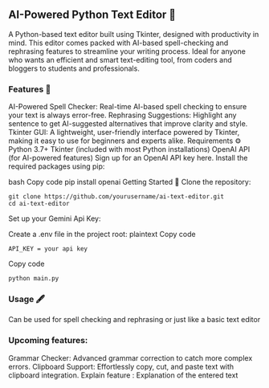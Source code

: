 ## AI-Powered Python Text Editor 📝
A Python-based text editor built using Tkinter, designed with productivity in mind. This editor comes packed with AI-based spell-checking and rephrasing features to streamline your writing process. Ideal for anyone who wants an efficient and smart text-editing tool, from coders and bloggers to students and professionals.

### Features 🚀
AI-Powered Spell Checker: Real-time AI-based spell checking to ensure your text is always error-free.
Rephrasing Suggestions: Highlight any sentence to get AI-suggested alternatives that improve clarity and style.
Tkinter GUI: A lightweight, user-friendly interface powered by Tkinter, making it easy to use for beginners and experts alike.
Requirements ⚙️
Python 3.7+
Tkinter (included with most Python installations)
OpenAI API (for AI-powered features)
Sign up for an OpenAI API key here.
Install the required packages using pip:

bash
Copy code
pip install openai
Getting Started 🚀
Clone the repository:

```console
git clone https://github.com/yourusername/ai-text-editor.git
cd ai-text-editor
```
Set up your Gemini Api Key:

Create a .env file in the project root:
plaintext
Copy code
```console
API_KEY = your api key
```
Copy code

```console
python main.py
```

### Usage 🖋️
Can be used for spell checking and rephrasing or just like a basic text editor

### Upcoming features:
Grammar Checker: Advanced grammar correction to catch more complex errors.
Clipboard Support: Effortlessly copy, cut, and paste text with clipboard integration.
Explain feature : Explanation of the entered text
